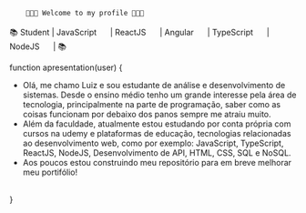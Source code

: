         👨🏼‍💻 Welcome to my profile 👨🏼‍💻

 📚 Student | JavaScript <img src="https://cdn.jsdelivr.net/gh/devicons/devicon/icons/javascript/javascript-original.svg" width="16" height="16"/>
           | ReactJS <img src="https://cdn.jsdelivr.net/gh/devicons/devicon/icons/react/react-original.svg" width="16" height="16" style="margin-top: 2px;"/> 
           | Angular <img src="https://cdn.jsdelivr.net/gh/devicons/devicon/icons/angularjs/angularjs-original.svg" width="16" height="16" />
           | TypeScript <img src="https://cdn.jsdelivr.net/gh/devicons/devicon/icons/typescript/typescript-original.svg" width="16" height="16" />
           | NodeJS <img src="https://cdn.jsdelivr.net/gh/devicons/devicon/icons/nodejs/nodejs-original.svg" width="16" height="16" /> 
           | 📚
 
 function apresentation(user) {
 <br>
 - Olá, me chamo Luiz e sou estudante de análise e desenvolvimento de sistemas. Desde o ensino médio tenho um grande interesse pela área de tecnologia, principalmente na parte de programação, saber como as coisas funcionam por debaixo dos panos sempre me atraiu muito. 
 - Além da faculdade, atualmente estou estudando por conta própria com cursos na udemy e plataformas de educação, tecnologias relacionadas ao desenvolvimento web, como por exemplo: JavaScript, TypeScript, ReactJS, NodeJS, Desenvolvimento de API, HTML, CSS, SQL e NoSQL.
 - Aos poucos estou construindo meu repositório para em breve melhorar meu portifólio!
<br>
}
